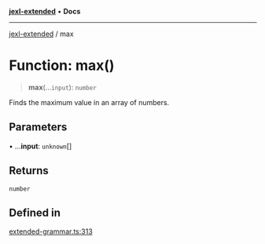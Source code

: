 [**jexl-extended**](../README.md) • **Docs**

***

[jexl-extended](../globals.md) / max

# Function: max()

> **max**(...`input`): `number`

Finds the maximum value in an array of numbers.

## Parameters

• ...**input**: `unknown`[]

## Returns

`number`

## Defined in

[extended-grammar.ts:313](https://github.com/nikoraes/jexl-extended/blob/0d088073b18839315bb7964d107cdd49b0d074cd/src/extended-grammar.ts#L313)
